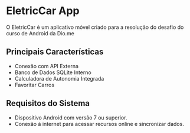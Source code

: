 
# EletricCar App

O EletricCar é um aplicativo móvel criado para a resolução do desafio do curso de Android da Dio.me 

## Principais Características
* Conexão com API Externa
* Banco de Dados SQLite Interno
* Calculadora de Autonomia Integrada
* Favoritar Carros
  
## Requisitos do Sistema
* Dispositivo Android com versão 7 ou superior.
* Conexão à internet para acessar recursos online e sincronizar dados.
